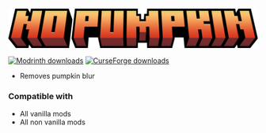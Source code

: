 ![](https://github.com/devvyyxyz/modrinth-text-packs/blob/main/resources/no%20pumpkin.png?raw=true)

<a href="https://modrinth.com/resourcepack/no-pumpkin-xyz"><img src="https://img.shields.io/badge/dynamic/json?color=2d2d2d&amp;colorA=17b85a&amp;style=flat-square&amp;label=&amp;suffix=%20downloads&amp;query=downloads&amp;url=https://api.modrinth.com/v2/project/rERW3QhL&amp;logo=modrinth&amp;logoColor=2d2d2d" alt="Modrinth downloads"></a> <a href="https://legacy.curseforge.com/minecraft/texture-packs/no-pumpkin-xyz"><img src="https://cf.way2muchnoise.eu/full_1_downloads.svg?badge_style=flat" alt="CurseForge downloads"></a>

- Removes pumpkin blur

### Compatible with
- All vanilla mods
- All non vanilla mods